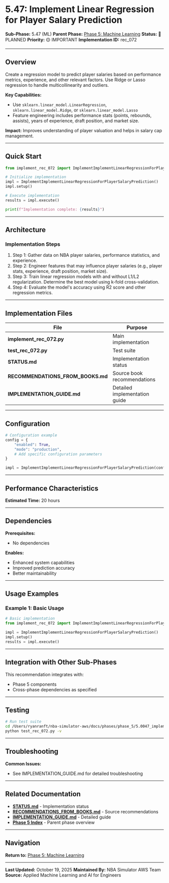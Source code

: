 # 5.47: Implement Linear Regression for Player Salary Prediction

**Sub-Phase:** 5.47 (ML)
**Parent Phase:** [Phase 5: Machine Learning](../PHASE_5_INDEX.md)
**Status:** 🔵 PLANNED
**Priority:** 🟡 IMPORTANT
**Implementation ID:** rec_072

---

## Overview

Create a regression model to predict player salaries based on performance metrics, experience, and other relevant factors. Use Ridge or Lasso regression to handle multicollinearity and outliers.

**Key Capabilities:**
- Use `sklearn.linear_model.LinearRegression`, `sklearn.linear_model.Ridge`, or `sklearn.linear_model.Lasso`
- Feature engineering includes performance stats (points, rebounds, assists), years of experience, draft position, and market size.

**Impact:**
Improves understanding of player valuation and helps in salary cap management.

---

## Quick Start

```python
from implement_rec_072 import ImplementImplementLinearRegressionForPlayerSalaryPrediction

# Initialize implementation
impl = ImplementImplementLinearRegressionForPlayerSalaryPrediction()
impl.setup()

# Execute implementation
results = impl.execute()

print(f"Implementation complete: {results}")
```

---

## Architecture

### Implementation Steps

1. Step 1: Gather data on NBA player salaries, performance statistics, and experience.
2. Step 2: Engineer features that may influence player salaries (e.g., player stats, experience, draft position, market size).
3. Step 3: Train linear regression models with and without L1/L2 regularization. Determine the best model using k-fold cross-validation.
4. Step 4: Evaluate the model's accuracy using R2 score and other regression metrics.

---

## Implementation Files

| File | Purpose |
|------|---------|
| **implement_rec_072.py** | Main implementation |
| **test_rec_072.py** | Test suite |
| **STATUS.md** | Implementation status |
| **RECOMMENDATIONS_FROM_BOOKS.md** | Source book recommendations |
| **IMPLEMENTATION_GUIDE.md** | Detailed implementation guide |

---

## Configuration

```python
# Configuration example
config = {
    "enabled": True,
    "mode": "production",
    # Add specific configuration parameters
}

impl = ImplementImplementLinearRegressionForPlayerSalaryPrediction(config=config)
```

---

## Performance Characteristics

**Estimated Time:** 20 hours

---

## Dependencies

**Prerequisites:**
- No dependencies

**Enables:**
- Enhanced system capabilities
- Improved prediction accuracy
- Better maintainability

---

## Usage Examples

### Example 1: Basic Usage

```python
# Basic implementation
from implement_rec_072 import ImplementImplementLinearRegressionForPlayerSalaryPrediction

impl = ImplementImplementLinearRegressionForPlayerSalaryPrediction()
impl.setup()
results = impl.execute()
```

---

## Integration with Other Sub-Phases

This recommendation integrates with:
- Phase 5 components
- Cross-phase dependencies as specified

---

## Testing

```bash
# Run test suite
cd /Users/ryanranft/nba-simulator-aws/docs/phases/phase_5/5.0047_implement_linear_regression_for_player_salary_prediction
python test_rec_072.py -v
```

---

## Troubleshooting

**Common Issues:**
- See IMPLEMENTATION_GUIDE.md for detailed troubleshooting

---

## Related Documentation

- **[STATUS.md](STATUS.md)** - Implementation status
- **[RECOMMENDATIONS_FROM_BOOKS.md](RECOMMENDATIONS_FROM_BOOKS.md)** - Source recommendations
- **[IMPLEMENTATION_GUIDE.md](IMPLEMENTATION_GUIDE.md)** - Detailed guide
- **[Phase 5 Index](../PHASE_5_INDEX.md)** - Parent phase overview

---

## Navigation

**Return to:** [Phase 5: Machine Learning](../PHASE_5_INDEX.md)

---

**Last Updated:** October 19, 2025
**Maintained By:** NBA Simulator AWS Team
**Source:** Applied Machine Learning and AI for Engineers
